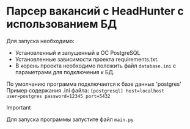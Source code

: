 # Парсер вакансий с HeadHunter с использованием БД


Для запуска необходимо:

- Установленный и запущенный в ОС PostgreSQL
- Установленные зависимости проекта requirements.txt.
- В корень проекта необходимо положить файл `database.ini` с параметрами для подключения к БД.

По умолчанию программа подключается к базе данных 'postgres' Пример содержания .ini файла:
`[postgresql] host=localhost user=postgres password=12345 port=5432`

> [!IMPORTANT]
> Для запуска программы запустите файл `main.py`
